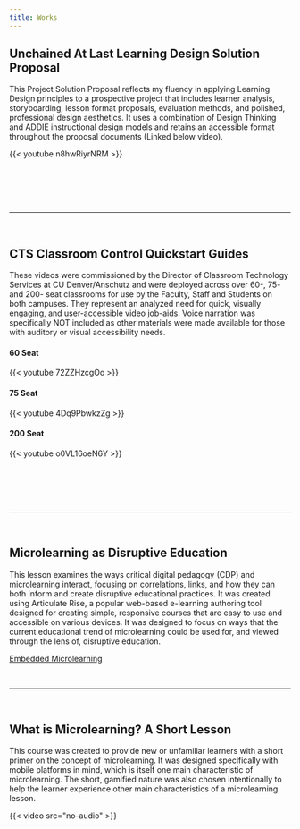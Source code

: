```yaml
---
title: Works
---
```

## Unchained At Last Learning Design Solution Proposal
This Project Solution Proposal reflects my fluency in applying Learning Design principles to a prospective project that includes learner analysis, storyboarding, lesson format proposals, evaluation methods, and polished, professional design aesthetics. It uses a combination of Design Thinking and ADDIE instructional design models and retains an accessible format throughout the proposal documents (Linked below video).

{{< youtube n8hwRiyrNRM >}}

<br>
<br>
<br>
<br>

<hr>
<br>


## CTS Classroom Control Quickstart Guides
These videos were commissioned by the Director of Classroom Technology Services at CU Denver/Anschutz and were deployed across over 60-, 75- and 200- seat classrooms for use by the Faculty, Staff and Students on both campuses. They represent an analyzed need for quick, visually engaging, and user-accessible video job-aids. Voice narration was specifically NOT included as other materials were made available for those with auditory or visual accessibility needs.

#### 60 Seat
{{< youtube 72ZZHzcgOo >}}


#### 75 Seat
{{< youtube 4Dq9PbwkzZg >}}


#### 200 Seat
{{< youtube o0VL16oeN6Y >}}

<br>
<br>
<br>
<br>

<hr>
<br>

## Microlearning as Disruptive Education
This lesson examines the ways critical digital pedagogy (CDP) and microlearning interact, focusing on correlations, links, and how they can both inform and create disruptive educational practices. It was created using Articulate Rise, a popular web-based e-learning authoring tool designed for creating simple, responsive courses that are easy to use and accessible on various devices. It was designed to focus on ways that the current educational trend of microlearning could be used for, and viewed through the lens of, disruptive education.

[Embedded Microlearning](/CDP)

<br>

<hr>
<br>

## What is Microlearning? A Short Lesson
This course was created to provide new or unfamiliar learners with a short primer on the concept of microlearning. It was designed specifically with mobile platforms in mind, which is itself one main characteristic of microlearning. The short, gamified nature was also chosen intentionally to help the learner experience other main characteristics of a microlearning lesson.

<div class="centered-video">
{{< video src="no-audio" >}}
</div>